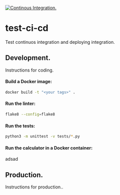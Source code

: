 [![Continous Integration.](https://github.com/ejdecena/test-ci-cd/actions/workflows/continuos_integration.yml/badge.svg?branch=master&event=push)](https://github.com/ejdecena/test-ci-cd/actions/workflows/continuos_integration.yml)
# test-ci-cd
Test continuos integration and deploying integration.

## Development.
Instructions for coding.

#### Build a Docker image:
```bash
docker build -t "<your tags>" .
```

#### Run the linter:
```bash
flake8 --config=flake8
```

#### Run the tests:
```bash
python3 -m unittest -v tests/*.py
```

#### Run the calculator in a Docker container:
adsad

## Production.
Instructions for production..